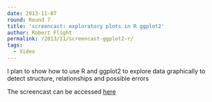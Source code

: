 ```yaml
---
date: 2013-11-07
round: Round 7
title: 'screencast: exploratory plots in R ggplot2'
author: Robert Flight
permalink: /2013/11/screencast-ggplot2-r/
tags:
  - Video
---
```

I plan to show how to use R and ggplot2 to explore data graphically to detect structure, relationships and possible errors

The screencast can be accessed <a title="RMF screencast" href="https://dl.dropboxusercontent.com/s/uvi7qn8v3ae2ohq/rmf_screencast3.ogv" target="_blank">here</a>
